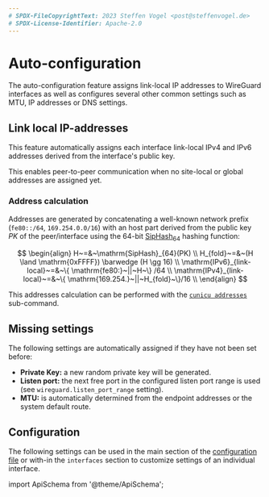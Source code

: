 ```yaml
---
# SPDX-FileCopyrightText: 2023 Steffen Vogel <post@steffenvogel.de>
# SPDX-License-Identifier: Apache-2.0
---
```


# Auto-configuration

The auto-configuration feature assigns link-local IP addresses to WireGuard interfaces as well as configures several other common settings such as MTU, IP addresses or DNS settings.

## Link local IP-addresses

This feature automatically assigns each interface link-local IPv4 and IPv6 addresses derived from the interface's public key.

This enables peer-to-peer communication when no site-local or global addresses are assigned yet.

### Address calculation

Addresses are generated by concatenating a well-known network prefix (`fe80::/64`, `169.254.0.0/16`) with an host part derived from the public key $PK$ of the peer/interface using the 64-bit [$\mathrm{SipHash}_{64}$](https://en.wikipedia.org/wiki/SipHash) hashing function:

$$
\begin{align}
H~=&~\mathrm{SipHash}_{64}(PK) \\
H_{fold}~=&~(H \land \mathrm{0xFFFF}) \barwedge (H \gg 16) \\
\mathrm{IPv6}_{link-local}~=&~\{ \mathrm{fe80:}~||~H~\} /64 \\
\mathrm{IPv4}_{link-local}~=&~\{ \mathrm{169.254.}~||~H_{fold}~\}/16 \\
\end{align}
$$

This addresses calculation can be performed with the [`cunicu addresses`](../usage/md/cunicu_addresses.md) sub-command.

## Missing settings

The following settings are automatically assigned if they have not been set before:

-   **Private Key:** a new random private key will be generated.
-   **Listen port:** the next free port in the configured listen port range is used (see `wireguard.listen_port_range` setting).
-   **MTU:** is automatically determined from the endpoint addresses or the system default route.

## Configuration

The following settings can be used in the main section of the [configuration file](../config/) or with-in the `interfaces` section to customize settings of an individual interface.

import ApiSchema from '@theme/ApiSchema';

<ApiSchema pointer="#/components/schemas/BasicInterfaceSettings" />
